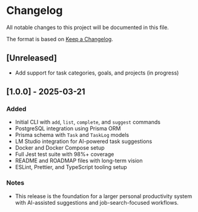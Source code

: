 # Changelog

All notable changes to this project will be documented in this file.

The format is based on [Keep a Changelog](https://keepachangelog.com/en/1.0.0/).

## [Unreleased]

- Add support for task categories, goals, and projects (in progress)

## [1.0.0] - 2025-03-21

### Added

- Initial CLI with `add`, `list`, `complete`, and `suggest` commands
- PostgreSQL integration using Prisma ORM
- Prisma schema with `Task` and `TaskLog` models
- LM Studio integration for AI-powered task suggestions
- Docker and Docker Compose setup
- Full Jest test suite with 98%+ coverage
- README and ROADMAP files with long-term vision
- ESLint, Prettier, and TypeScript tooling setup

### Notes

- This release is the foundation for a larger personal productivity system with AI-assisted suggestions and job-search-focused workflows.
